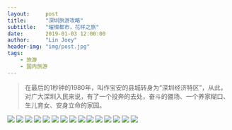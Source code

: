 ```yaml
---
layout:     post
title:      "深圳旅游攻略"
subtitle:   "璀璨都市，花样之旅"
date:       2019-01-03 12:00:00
author:     "Lin Joey"
header-img: "img/post.jpg"
tags:
    - 旅游
    - 国内旅游
---
```

>在最后的1秒钟的1980年，叫作宝安的县城转身为“深圳经济特区”，从此，对广大深圳入民来说，有了一个投奔的去处，奋斗的疆场、一个养家糊口、生儿育女、安身立命的家园。

![](https://linjoey-image.oss-cn-beijing.aliyuncs.com/我是驴友-深圳旅游攻略_页面_01.jpg)
![](https://linjoey-image.oss-cn-beijing.aliyuncs.com/我是驴友-深圳旅游攻略_页面_02.jpg)
![](https://linjoey-image.oss-cn-beijing.aliyuncs.com/我是驴友-深圳旅游攻略_页面_03.jpg)
![](https://linjoey-image.oss-cn-beijing.aliyuncs.com/我是驴友-深圳旅游攻略_页面_04.jpg)
![](https://linjoey-image.oss-cn-beijing.aliyuncs.com/我是驴友-深圳旅游攻略_页面_05.jpg)
![](https://linjoey-image.oss-cn-beijing.aliyuncs.com/我是驴友-深圳旅游攻略_页面_06.jpg)
![](https://linjoey-image.oss-cn-beijing.aliyuncs.com/我是驴友-深圳旅游攻略_页面_07.jpg)
![](https://linjoey-image.oss-cn-beijing.aliyuncs.com/我是驴友-深圳旅游攻略_页面_08.jpg)
![](https://linjoey-image.oss-cn-beijing.aliyuncs.com/我是驴友-深圳旅游攻略_页面_09.jpg)
![](https://linjoey-image.oss-cn-beijing.aliyuncs.com/我是驴友-深圳旅游攻略_页面_10.jpg)
![](https://linjoey-image.oss-cn-beijing.aliyuncs.com/我是驴友-深圳旅游攻略_页面_11.jpg)
![](https://linjoey-image.oss-cn-beijing.aliyuncs.com/我是驴友-深圳旅游攻略_页面_12.jpg)
![](https://linjoey-image.oss-cn-beijing.aliyuncs.com/我是驴友-深圳旅游攻略_页面_13.jpg)
![](https://linjoey-image.oss-cn-beijing.aliyuncs.com/我是驴友-深圳旅游攻略_页面_14.jpg)
![](https://linjoey-image.oss-cn-beijing.aliyuncs.com/我是驴友-深圳旅游攻略_页面_15.jpg)
